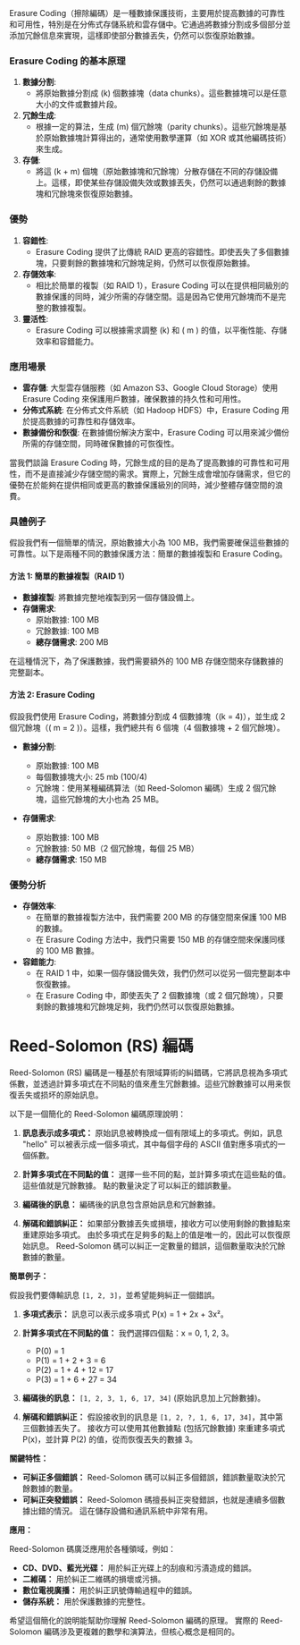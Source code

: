 Erasure Coding（擦除編碼）是一種數據保護技術，主要用於提高數據的可靠性和可用性，特別是在分佈式存儲系統和雲存儲中。它通過將數據分割成多個部分並添加冗餘信息來實現，這樣即使部分數據丟失，仍然可以恢復原始數據。

### Erasure Coding 的基本原理

1. **數據分割**:
    - 將原始數據分割成 (k) 個數據塊（data chunks）。這些數據塊可以是任意大小的文件或數據片段。
2. **冗餘生成**:
    - 根據一定的算法，生成 (m) 個冗餘塊（parity chunks）。這些冗餘塊是基於原始數據塊計算得出的，通常使用數學運算（如 XOR 或其他編碼技術）來生成。
3. **存儲**:
    - 將這 (k + m) 個塊（原始數據塊和冗餘塊）分散存儲在不同的存儲設備上。這樣，即使某些存儲設備失效或數據丟失，仍然可以通過剩餘的數據塊和冗餘塊來恢復原始數據。

### 優勢

1. **容錯性**:
    - Erasure Coding 提供了比傳統 RAID 更高的容錯性。即使丟失了多個數據塊，只要剩餘的數據塊和冗餘塊足夠，仍然可以恢復原始數據。
2. **存儲效率**:
    - 相比於簡單的複製（如 RAID 1），Erasure Coding 可以在提供相同級別的數據保護的同時，減少所需的存儲空間。這是因為它使用冗餘塊而不是完整的數據複製。
3. **靈活性**:
    - Erasure Coding 可以根據需求調整 (k) 和 ( m ) 的值，以平衡性能、存儲效率和容錯能力。

### 應用場景
- **雲存儲**: 大型雲存儲服務（如 Amazon S3、Google Cloud Storage）使用 Erasure Coding 來保護用戶數據，確保數據的持久性和可用性。
- **分佈式系統**: 在分佈式文件系統（如 Hadoop HDFS）中，Erasure Coding 用於提高數據的可靠性和存儲效率。
- **數據備份和恢復**: 在數據備份解決方案中，Erasure Coding 可以用來減少備份所需的存儲空間，同時確保數據的可恢復性。



當我們談論 Erasure Coding 時，冗餘生成的目的是為了提高數據的可靠性和可用性，而不是直接減少存儲空間的需求。實際上，冗餘生成會增加存儲需求，但它的優勢在於能夠在提供相同或更高的數據保護級別的同時，減少整體存儲空間的浪費。

### 具體例子

假設我們有一個簡單的情況，原始數據大小為 100 MB，我們需要確保這些數據的可靠性。以下是兩種不同的數據保護方法：簡單的數據複製和 Erasure Coding。

#### 方法 1: 簡單的數據複製（RAID 1）

- **數據複製**: 將數據完整地複製到另一個存儲設備上。
- **存儲需求**:
    - 原始數據: 100 MB
    - 冗餘數據: 100 MB
    - **總存儲需求**: 200 MB

在這種情況下，為了保護數據，我們需要額外的 100 MB 存儲空間來存儲數據的完整副本。

#### 方法 2: Erasure Coding

假設我們使用 Erasure Coding，將數據分割成 4 個數據塊（(k = 4)），並生成 2 個冗餘塊（( m = 2 )）。這樣，我們總共有 6 個塊（4 個數據塊 + 2 個冗餘塊）。

- **數據分割**:
    
    - 原始數據: 100 MB
    - 每個數據塊大小: 25 mb (100/4)
    - 冗餘塊：使用某種編碼算法（如 Reed-Solomon 編碼）生成 2 個冗餘塊，這些冗餘塊的大小也為 25 MB。
- **存儲需求**:
    
    - 原始數據: 100 MB
    - 冗餘數據: 50 MB（2 個冗餘塊，每個 25 MB）
    - **總存儲需求**: 150 MB

### 優勢分析

- **存儲效率**:
    - 在簡單的數據複製方法中，我們需要 200 MB 的存儲空間來保護 100 MB 的數據。
    - 在 Erasure Coding 方法中，我們只需要 150 MB 的存儲空間來保護同樣的 100 MB 數據。
- **容錯能力**:
    - 在 RAID 1 中，如果一個存儲設備失效，我們仍然可以從另一個完整副本中恢復數據。
    - 在 Erasure Coding 中，即使丟失了 2 個數據塊（或 2 個冗餘塊），只要剩餘的數據塊和冗餘塊足夠，我們仍然可以恢復原始數據。



# Reed-Solomon (RS) 編碼

Reed-Solomon (RS) 編碼是一種基於有限域算術的糾錯碼，它將訊息視為多項式係數，並透過計算多項式在不同點的值來產生冗餘數據。這些冗餘數據可以用来恢復丢失或损坏的原始訊息。

以下是一個簡化的 Reed-Solomon 編碼原理說明：

1. **訊息表示成多項式：**  原始訊息被轉換成一個有限域上的多項式。例如，訊息 "hello" 可以被表示成一個多項式，其中每個字母的 ASCII 值對應多項式的一個係數。

2. **計算多項式在不同點的值：**  選擇一些不同的點，並計算多項式在這些點的值。這些值就是冗餘數據。  點的數量決定了可以糾正的錯誤數量。

3. **編碼後的訊息：**  編碼後的訊息包含原始訊息和冗餘數據。

4. **解碼和錯誤糾正：**  如果部分數據丟失或損壞，接收方可以使用剩餘的數據點來重建原始多項式。  由於多項式在足夠多的點上的值是唯一的，因此可以恢復原始訊息。  Reed-Solomon 碼可以糾正一定數量的錯誤，這個數量取決於冗餘數據的數量。


**簡單例子：**

假設我們要傳輸訊息 `[1, 2, 3]`，並希望能夠糾正一個錯誤。

1. **多項式表示：** 訊息可以表示成多項式  P(x) = 1 + 2x + 3x²。

2. **計算多項式在不同點的值：**  我們選擇四個點：x = 0, 1, 2, 3。
   * P(0) = 1
   * P(1) = 1 + 2 + 3 = 6
   * P(2) = 1 + 4 + 12 = 17
   * P(3) = 1 + 6 + 27 = 34

3. **編碼後的訊息：**  `[1, 2, 3, 1, 6, 17, 34]` (原始訊息加上冗餘數據)。

4. **解碼和錯誤糾正：**  假設接收到的訊息是 `[1, 2, ?, 1, 6, 17, 34]`，其中第三個數據丟失了。  接收方可以使用其他數據點 (包括冗餘數據) 來重建多項式 P(x)，並計算 P(2) 的值，從而恢復丟失的數據 3。


**關鍵特性：**

* **可糾正多個錯誤：**  Reed-Solomon 碼可以糾正多個錯誤，錯誤數量取決於冗餘數據的數量。
* **可糾正突發錯誤：**  Reed-Solomon 碼擅長糾正突發錯誤，也就是連續多個數據出錯的情況。  這在儲存設備和通訊系統中非常有用。


**應用：**

Reed-Solomon 碼廣泛應用於各種領域，例如：

* **CD、DVD、藍光光碟：**  用於糾正光碟上的刮痕和污漬造成的錯誤。
* **二維碼：**  用於糾正二維碼的損壞或污損。
* **數位電視廣播：**  用於糾正訊號傳輸過程中的錯誤。
* **儲存系統：**  用於保護數據的完整性。


希望這個簡化的說明能幫助你理解 Reed-Solomon 編碼的原理。  實際的 Reed-Solomon 編碼涉及更複雜的數學和演算法，但核心概念是相同的。
